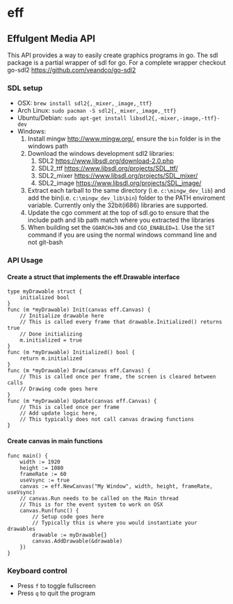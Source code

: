 # eff
Effulgent Media API
---
This API provides a way to easily create graphics programs in go.
The sdl package is a partial wrapper of sdl for go.  For a complete wrapper checkout go-sdl2 <https://github.com/veandco/go-sdl2>

### SDL setup
* OSX: `brew install sdl2{,_mixer,_image,_ttf}`
* Arch Linux: `sudo pacman -S sdl2{,_mixer,_image,_ttf}`
* Ubuntu/Debian: `sudo apt-get install libsdl2{,-mixer,-image,-ttf}-dev `
* Windows:
    1. Install mingw <http://www.mingw.org/>, ensure the `bin` folder is in the windows path
    2. Download the windows development sdl2 libraries:
        1. SDL2 <https://www.libsdl.org/download-2.0.php>
        2. SDL2_ttf <https://www.libsdl.org/projects/SDL_ttf/>
        3. SDL2_mixer <https://www.libsdl.org/projects/SDL_mixer/>
        4. SDL2_image <https://www.libsdl.org/projects/SDL_image/>
    3. Extract each tarball to the same directory (i.e. `c:\mingw_dev_lib`) and add the bin(i.e. `c:\mingw_dev_lib\bin`) folder to the PATH enviroment variable.  Currently only the 32bit(i686) libraries are supported.
    4. Update the cgo comment at the top of sdl.go to ensure that the include path and lib path match where you extracted the libraries
    5. When building set the `GOARCH=386` and `CGO_ENABLED=1`. Use the `SET` command if you are using the normal windows command line and not git-bash

### API Usage
#### Create a struct that implements the eff.Drawable interface
```
type myDrawable struct {
    initialized bool
}
func (m *myDrawable) Init(canvas eff.Canvas) {
    // Initialize drawable here
    // This is called every frame that drawable.Initialized() returns true
    // Done initializing
    m.initialized = true
}
func (m *myDrawable) Initialized() bool {
    return m.initialized
}
func (m *myDrawable) Draw(canvas eff.Canvas) {
    // This is called once per frame, the screen is cleared between calls
    // Drawing code goes here
}
func (m *myDrawable) Update(canvas eff.Canvas) {
    // This is called once per frame
    // Add update logic here, 
    // This typically does not call canvas drawing functions
}
```
#### Create canvas in main functions
```
func main() {
    width := 1920
    height := 1080
    frameRate := 60
    useVsync := true
    canvas := eff.NewCanvas("My Window", width, height, frameRate, useVsync)
    // canvas.Run needs to be called on the Main thread
    // This is for the event system to work on OSX
    canvas.Run(func() {
        // Setup code goes here
        // Typically this is where you would instantiate your drawables
        drawable := myDrawable{}
        canvas.AddDrawable(&drawable)
    })
}
```

### Keyboard control
* Press `f` to toggle fullscreen
* Press `q` to quit the program
